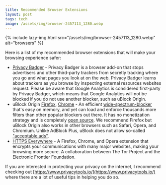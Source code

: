 ```yaml
---
title: Recommended Browser Extensions
layout: post
tags: tech
image: /assets/img/browser-2457113_1280.webp
---
```


{% include lazy-img.html src="/assets/img/browser-2457113_1280.webp" alt="browsers" %}

Here is a list of my recommended browser extensions that will make your browsing experience safer:

<!--more-->

* [Privacy Badger](https://www.eff.org/privacybadger/) -  Privacy Badger is a browser add-on that stops advertisers and other third-party trackers from secretly tracking where you go and what pages you look at on the web. Privacy Badger learns about trackers as you browse by inspecting external resources websites request. Please be aware that Google Analytics is considered first-party by Privacy Badger, which means that Google Analytics will not be blocked if you do not use another blocker, such as uBlock Origin. 
* uBlock Origin [Firefox](https://addons.mozilla.org/firefox/addon/ublock-origin/), [Chrome](https://chrome.google.com/webstore/detail/ublock-origin/cjpalhdlnbpafiamejdnhcphjbkeiagm?hl=en) - An efficient [wide-spectrum-blocker](https://github.com/gorhill/uBlock/wiki/Blocking-mode) that's easy on memory, and yet can load and enforce thousands more filters than other popular blockers out there. It has no monetization strategy and is completely [open source](https://github.com/gorhill/uBlock/). We recommend Firefox but uBlock Origin also works in other browsers such as Safari, Opera, and Chromium. Unlike AdBlock Plus, uBlock does not allow so-called ["acceptable ads"](https://adblockplus.org/acceptable-ads).
* [HTTPS Everywhere](https://www.eff.org/https-everywhere) - A Firefox, Chrome, and Opera extension that encrypts your communications with many major websites, making your browsing more secure. A collaboration between The Tor Project and the Electronic Frontier Foundation. 

If you are interested in protecting your privacy on the internet, I recommend checking out [https://www.privacytools.io/](https://www.privacytools.io/) where there are a lot of useful tips in helping you do so.